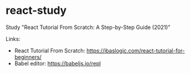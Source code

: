 # react-study

Study "React Tutorial From Scratch: A Step-by-Step Guide (2021)"

Links: 

- React Tutorial From Scratch: https://ibaslogic.com/react-tutorial-for-beginners/
- Babel editor: https://babeljs.io/repl